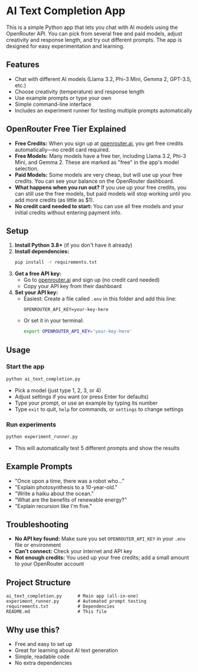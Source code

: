 # AI Text Completion App

This is a simple Python app that lets you chat with AI models using the OpenRouter API. You can pick from several free and paid models, adjust creativity and response length, and try out different prompts. The app is designed for easy experimentation and learning.

## Features
- Chat with different AI models (Llama 3.2, Phi-3 Mini, Gemma 2, GPT-3.5, etc.)
- Choose creativity (temperature) and response length
- Use example prompts or type your own
- Simple command-line interface
- Includes an experiment runner for testing multiple prompts automatically

## OpenRouter Free Tier Explained

- **Free Credits:** When you sign up at [openrouter.ai](https://openrouter.ai), you get free credits automatically—no credit card required.
- **Free Models:** Many models have a free tier, including Llama 3.2, Phi-3 Mini, and Gemma 2. These are marked as "free" in the app's model selection.
- **Paid Models:** Some models are very cheap, but will use up your free credits. You can see your balance on the OpenRouter dashboard.
- **What happens when you run out?** If you use up your free credits, you can still use the free models, but paid models will stop working until you add more credits (as little as $1).
- **No credit card needed to start:** You can use all free models and your initial credits without entering payment info.


## Setup

1. **Install Python 3.8+** (if you don't have it already)
2. **Install dependencies:**
   ```bash
   pip install -r requirements.txt
   ```
3. **Get a free API key:**
   - Go to [openrouter.ai](https://openrouter.ai) and sign up (no credit card needed)
   - Copy your API key from their dashboard
4. **Set your API key:**
   - Easiest: Create a file called `.env` in this folder and add this line:
     ```
     OPENROUTER_API_KEY=your-key-here
     ```
   - Or set it in your terminal:
     ```bash
     export OPENROUTER_API_KEY='your-key-here'
     ```

## Usage

### Start the app
```bash
python ai_text_completion.py
```
- Pick a model (just type 1, 2, 3, or 4)
- Adjust settings if you want (or press Enter for defaults)
- Type your prompt, or use an example by typing its number
- Type `exit` to quit, `help` for commands, or `settings` to change settings

### Run experiments
```bash
python experiment_runner.py
```
- This will automatically test 5 different prompts and show the results

## Example Prompts
- "Once upon a time, there was a robot who..."
- "Explain photosynthesis to a 10-year-old."
- "Write a haiku about the ocean."
- "What are the benefits of renewable energy?"
- "Explain recursion like I'm five."

## Troubleshooting
- **No API key found:** Make sure you set `OPENROUTER_API_KEY` in your `.env` file or environment
- **Can't connect:** Check your internet and API key
- **Not enough credits:** You used up your free credits; add a small amount to your OpenRouter account

## Project Structure
```
ai_text_completion.py      # Main app (all-in-one)
experiment_runner.py       # Automated prompt testing
requirements.txt           # Dependencies
README.md                  # This file
```

## Why use this?
- Free and easy to set up
- Great for learning about AI text generation
- Simple, readable code
- No extra dependencies

